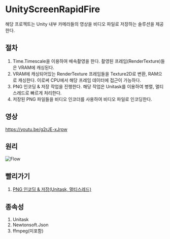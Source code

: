 # UnityScreenRapidFire
해당 프로젝트는 Unity 내부 카메라들의 영상을 비디오 파일로 저장하는 솔루션을 제공한다.

## 절차
1. Time.Timescale을 이용하여 배속촬영을 한다. 촬영된 프레임(RenderTexture)들은 VRAM에 캐싱된다.
2. VRAM에 캐싱되어있는 RenderTexture 프레임들을 Texture2D로 변환, RAM으로 캐싱한다. 이로써 CPU에서 해당 프레임 데이터에 접근이 가능하다.
3. PNG 인코딩 & 저장 작업을 진행한다. 해당 작업은 Unitask를 이용하여 병렬, 멀티스레드로 빠르게 처리한다.
4. 저장된 PNG 파일들을 비디오 인코더를 사용하여 비디오 파일로 인코딩한다.

## 영상
https://youtu.be/g2rJE-xJrpw

## 원리
![Flow](https://github.com/user-attachments/assets/5131fa3b-03e4-4e85-8cb2-a0227632202e)

## 빨리가기
1. [PNG 인코딩 & 저장(Unitask, 멀티스레드)](https://github.com/dhtpdud/UnityScreenRapidFire/blob/main/Assets/Scripts/Singleton/RecorderFlusher.cs)

## 종속성
1. Unitask
2. Newtonsoft.Json
3. ffmpeg(미포함)
